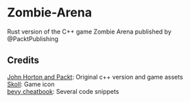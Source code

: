 # Zombie-Arena
Rust version of the C++ game Zombie Arena published by @PacktPublishing

## Credits
[John Horton and Packt](https://github.com/PacktPublishing/Beginning-Cpp-Game-Programming-Second-Edition): Original c++ version and game assets  
[Skoll](https://game-icons.net/1x1/skoll/raise-zombie.html): Game icon  
[bevy cheatbook](https://bevy-cheatbook.github.io/): Several code snippets  
